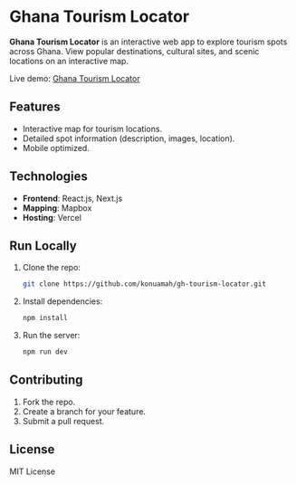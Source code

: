 # Ghana Tourism Locator

**Ghana Tourism Locator** is an interactive web app to explore tourism spots across Ghana. View popular destinations, cultural sites, and scenic locations on an interactive map.

Live demo: [Ghana Tourism Locator](https://gh-tourism-locator.vercel.app/)

## Features

- Interactive map for tourism locations.
- Detailed spot information (description, images, location).
- Mobile optimized.

## Technologies

- **Frontend**: React.js, Next.js
- **Mapping**: Mapbox
- **Hosting**: Vercel

## Run Locally

1. Clone the repo:
   ```bash
   git clone https://github.com/konuamah/gh-tourism-locator.git
   ```
2. Install dependencies:
   ```bash
   npm install
   ```
3. Run the server:
   ```bash
   npm run dev
   ```

## Contributing

1. Fork the repo.
2. Create a branch for your feature.
3. Submit a pull request.

## License

MIT License


